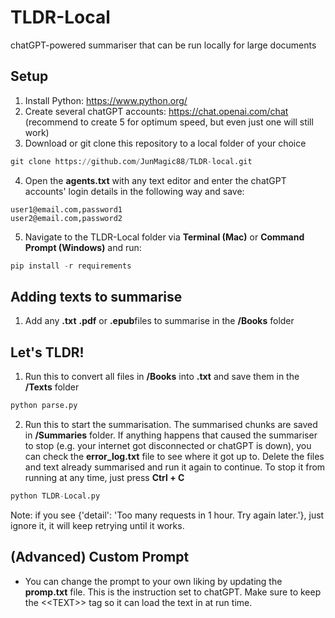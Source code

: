 # TLDR-Local
chatGPT-powered summariser that can be run locally for large documents

## Setup
1. Install Python: https://www.python.org/
2. Create several chatGPT accounts: https://chat.openai.com/chat (recommend to create 5 for optimum speed, but even just one will still work)
3. Download or git clone this repository to a local folder of your choice
```python
git clone https://github.com/JunMagic88/TLDR-local.git
```
4. Open the **agents.txt** with any text editor and enter the chatGPT accounts' login details in the following way and save:
```
user1@email.com,password1
user2@email.com,password2
```
5. Navigate to the TLDR-Local folder via **Terminal (Mac)** or **Command Prompt (Windows)** and run: 
```python
pip install -r requirements
```

## Adding texts to summarise
1. Add any **.txt** **.pdf** or **.epub**files to summarise in the **/Books** folder 

## Let's TLDR!
1. Run this to convert all files in **/Books** into **.txt** and save them in the **/Texts** folder
```python
python parse.py
```
2. Run this to start the summarisation. The summarised chunks are saved in **/Summaries** folder. If anything happens that caused the summariser to stop (e.g. your internet got disconnected or chatGPT is down), you can check the **error_log.txt** file to see where it got up to. Delete the files and text already summarised and run it again to continue. To stop it from running at any time, just press **Ctrl + C**
```python
python TLDR-Local.py
```
Note: if you see {'detail': 'Too many requests in 1 hour. Try again later.'}, just ignore it, it will keep retrying until it works.

## (Advanced) Custom Prompt 
- You can change the prompt to your own liking by updating the **promp.txt** file. This is the instruction set to chatGPT. Make sure to keep the <\<TEXT\>> tag so it can load the text in at run time.
